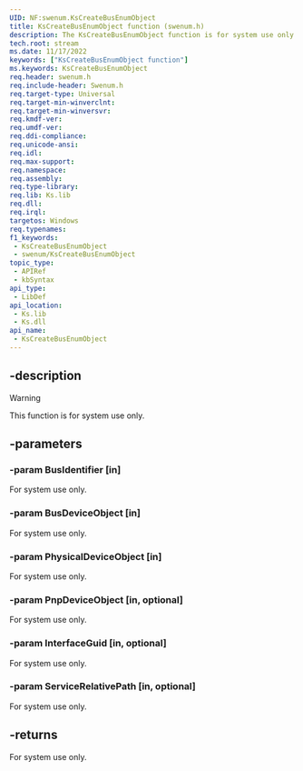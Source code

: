 ```yaml
---
UID: NF:swenum.KsCreateBusEnumObject
title: KsCreateBusEnumObject function (swenum.h)
description: The KsCreateBusEnumObject function is for system use only.
tech.root: stream
ms.date: 11/17/2022
keywords: ["KsCreateBusEnumObject function"]
ms.keywords: KsCreateBusEnumObject
req.header: swenum.h
req.include-header: Swenum.h
req.target-type: Universal
req.target-min-winverclnt: 
req.target-min-winversvr: 
req.kmdf-ver: 
req.umdf-ver: 
req.ddi-compliance: 
req.unicode-ansi: 
req.idl: 
req.max-support: 
req.namespace: 
req.assembly: 
req.type-library: 
req.lib: Ks.lib
req.dll: 
req.irql: 
targetos: Windows
req.typenames: 
f1_keywords:
 - KsCreateBusEnumObject
 - swenum/KsCreateBusEnumObject
topic_type:
 - APIRef
 - kbSyntax
api_type:
 - LibDef
api_location:
 - Ks.lib
 - Ks.dll
api_name:
 - KsCreateBusEnumObject
---
```


## -description

> [!WARNING]
> This function is for system use only.

## -parameters

### -param BusIdentifier [in]

For system use only.

### -param BusDeviceObject [in]

For system use only.

### -param PhysicalDeviceObject [in]

For system use only.

### -param PnpDeviceObject [in, optional]

For system use only.

### -param InterfaceGuid [in, optional]

For system use only.

### -param ServiceRelativePath [in, optional]

For system use only.

## -returns

For system use only.
